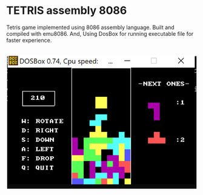 # TETRIS assembly 8086
Tetris game implemented using 8086 assembly language. Built and compiled with emu8086. And, Using DosBox for running executable file for faster experience.
<br/><br/>
<p align="center">
<img src="https://github.com/mrezaamini/Tetris-8086Assembly/blob/main/example/example.png" alt="drawing" width="500" />
</p>
